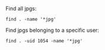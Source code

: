 Find all jpgs:

    find . -name '*jpg'


Find jpgs belonging to a specific user:

    find . -uid 1054 -name '*jpg'



